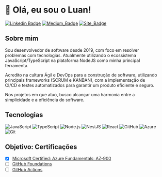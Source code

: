# 👋 Olá, eu sou o Luan! 	

[![Linkedin Badge](https://img.shields.io/badge/-LinkedIn-blue?style=flat-square&logo=Linkedin&logoColor=white&link=https://www.linkedin.com/in/luanfv/)](https://www.linkedin.com/in/luanfv/)
[![Medium_Badge](https://img.shields.io/badge/Medium-12100E?style=flat-square&logo=medium&logoColor=white)](https://medium.com/@luanfv)
[![Site_Badge](https://img.shields.io/badge/website-000000?style=flat-square&logo=About.me&logoColor=white)](https://luanfv-site.vercel.app/)

## Sobre mim
Sou desenvolvedor de software desde 2019, com foco em resolver problemas com tecnologias. Atualmente utilizando o ecossistema JavaScript/TypeScript na plataforma NodeJS como minha principal ferramenta.

Acredito na cultura Ágil e DevOps para a construção de software, utilizando principais frameworks (SCRUM e KANBAN), com a implementação de CI/CD e testes automatizados para garantir um produto eficiente e seguro.

Nos projetos em que atuo, busco alcançar uma harmonia entre a simplicidade e a eficiência do software.

## Tecnologias 
![JavaScript](https://img.shields.io/badge/JavaScript-F7DF1E?style=flat-square&logo=javascript&logoColor=000000)
![TypeScript](https://img.shields.io/badge/TypeScript-007ACC?style=flat-square&logo=typescript&logoColor=FFFFFF)
![Node.js](https://img.shields.io/badge/Node.js-339933?style=flat-square&logo=node.js&logoColor=FFFFFF)
![NestJS](https://img.shields.io/badge/NestJS-E0234E?style=flat-square&logo=nestjs&logoColor=FFFFFF)
![React](https://img.shields.io/badge/React-61DAFB?style=flat-square&logo=react&logoColor=000000)
![GitHub](https://img.shields.io/badge/GitHub-181717?style=flat-square&logo=github&logoColor=FFFFFF)
![Azure](https://img.shields.io/badge/Azure-0078D4?style=flat-square&logo=microsoftazure&logoColor=FFFFFF)
![Git](https://img.shields.io/badge/Git-F05032?style=flat-square&logo=git&logoColor=FFFFFF)

## Objetivo: Certificações
- [x] [Microsoft Certified: Azure Fundamentals: AZ-900](https://learn.microsoft.com/pt-br/users/luanfv/credentials/fc19ede2ad4057b7?ref=https%3A%2F%2Fwww.linkedin.com%2F)
- [ ] [GitHub Foundations](https://learn.microsoft.com/en-us/collections/o1njfe825p602p)
- [ ] [GitHub Actions](https://learn.microsoft.com/en-us/collections/n5p4a5z7keznp5)
